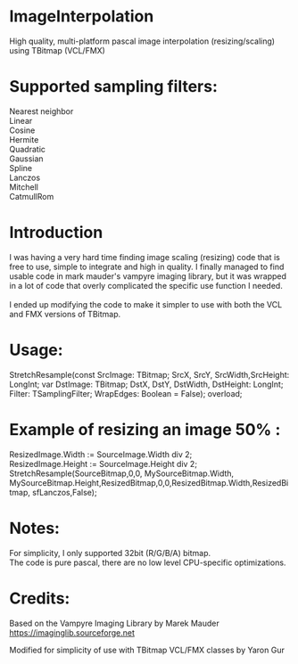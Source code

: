 # ImageInterpolation
High quality, multi-platform pascal image interpolation (resizing/scaling) using TBitmap (VCL/FMX)

# Supported sampling filters:
Nearest neighbor<br>
Linear<br>
Cosine<br>
Hermite<br>
Quadratic<br>
Gaussian<br>
Spline<br>
Lanczos<br>
Mitchell<br>
CatmullRom<br>

# Introduction
I was having a very hard time finding image scaling (resizing) code that is free to use, simple to integrate and high in quality.  I finally managed to find usable code in mark mauder's vampyre imaging library, but it was wrapped in a lot of code that overly complicated the specific use function I needed.
<br><br>
I ended up modifying the code to make it simpler to use with both the VCL and FMX versions of TBitmap.

# Usage:
StretchResample(const SrcImage: TBitmap; SrcX, SrcY, SrcWidth,SrcHeight: LongInt; var DstImage: TBitmap; DstX, DstY, DstWidth,  DstHeight: LongInt; Filter: TSamplingFilter; WrapEdges: Boolean = False); overload;

# Example of resizing an image 50% :
ResizedImage.Width  := SourceImage.Width div 2;<br>
ResizedImage.Height := SourceImage.Height div 2;<br>
StretchResample(SourceBitmap,0,0, MySourceBitmap.Width, MySourceBitmap.Height,ResizedBitmap,0,0,ResizedBitmap.Width,ResizedBitmap, sfLanczos,False);

# Notes:
For simplicity, I only supported 32bit (R/G/B/A) bitmap.<br>
The code is pure pascal, there are no low level CPU-specific optimizations.

# Credits:
Based on the Vampyre Imaging Library by Marek Mauder<br>
https://imaginglib.sourceforge.net

Modified for simplicity of use with TBitmap VCL/FMX classes by Yaron Gur
